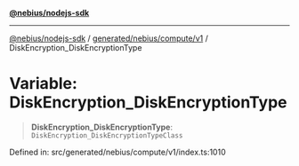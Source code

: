 [**@nebius/nodejs-sdk**](../../../../../README.md)

***

[@nebius/nodejs-sdk](../../../../../README.md) / [generated/nebius/compute/v1](../README.md) / DiskEncryption\_DiskEncryptionType

# Variable: DiskEncryption\_DiskEncryptionType

> **DiskEncryption\_DiskEncryptionType**: `DiskEncryption_DiskEncryptionTypeClass`

Defined in: src/generated/nebius/compute/v1/index.ts:1010
